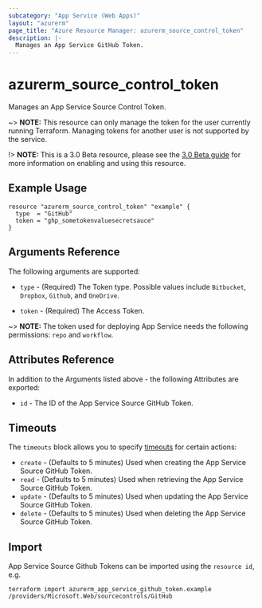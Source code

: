 ```yaml
---
subcategory: "App Service (Web Apps)"
layout: "azurerm"
page_title: "Azure Resource Manager: azurerm_source_control_token"
description: |-
  Manages an App Service GitHub Token.
---
```


# azurerm_source_control_token

Manages an App Service Source Control Token.

~> **NOTE:** This resource can only manage the token for the user currently running Terraform. Managing tokens for another user is not supported by the service. 

!> **NOTE:** This is a 3.0 Beta resource, please see the [3.0 Beta guide](guides/3.0-beta.html.markdown) for more information on enabling and using this resource.

## Example Usage

```hcl
resource "azurerm_source_control_token" "example" {
  type  = "GitHub"
  token = "ghp_sometokenvaluesecretsauce"
}
```

## Arguments Reference

The following arguments are supported:

* `type` - (Required) The Token type. Possible values include `Bitbucket`, `Dropbox`, `Github`, and `OneDrive`.

* `token` - (Required) The Access Token.

~> **NOTE:** The token used for deploying App Service needs the following permissions: `repo` and `workflow`.

## Attributes Reference

In addition to the Arguments listed above - the following Attributes are exported: 

* `id` - The ID of the App Service Source GitHub Token.

## Timeouts

The `timeouts` block allows you to specify [timeouts](https://www.terraform.io/docs/configuration/resources.html#timeouts) for certain actions:

* `create` - (Defaults to 5 minutes) Used when creating the App Service Source GitHub Token.
* `read` - (Defaults to 5 minutes) Used when retrieving the App Service Source GitHub Token.
* `update` - (Defaults to 5 minutes) Used when updating the App Service Source GitHub Token.
* `delete` - (Defaults to 5 minutes) Used when deleting the App Service Source GitHub Token.

## Import

App Service Source Github Tokens can be imported using the `resource id`, e.g.

```shell
terraform import azurerm_app_service_github_token.example /providers/Microsoft.Web/sourcecontrols/GitHub
```
